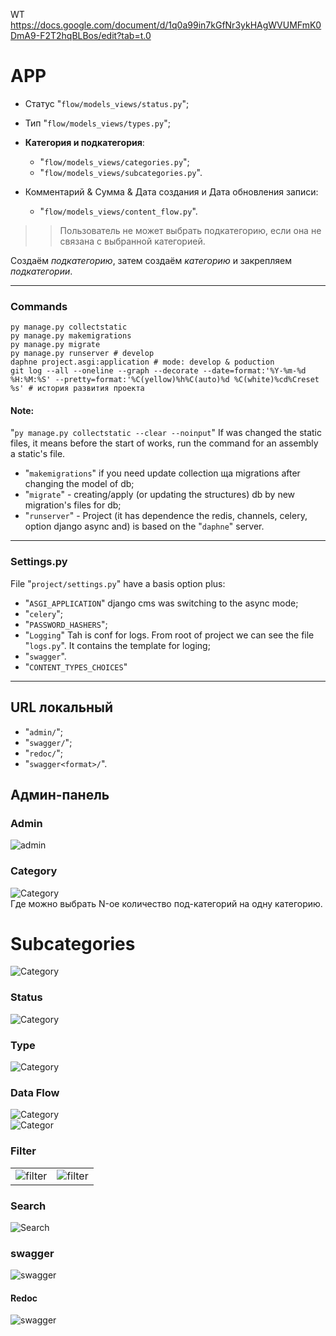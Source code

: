 WT
https://docs.google.com/document/d/1q0a99in7kGfNr3ykHAgWVUMFmK0DmA9-F2T2hqBLBos/edit?tab=t.0

# APP
- Статус "`flow/models_views/status.py`"; 
- Тип "`flow/models_views/types.py`"; 
- **Категория и подкатегория**:
  - "`flow/models_views/categories.py`";
  - "`flow/models_views/subcategories.py`".

- Комментарий & Сумма & Дата создания и Дата обновления записи:
  - "`flow/models_views/content_flow.py`".
  

>>Пользователь не может выбрать подкатегорию, если она не связана с выбранной категорией.

Создаём *подкатегорию*, затем создаём *категорию* и закрепляем *подкатегории*. 


----
### Commands

```
py manage.py collectstatic
py manage.py makemigrations
py manage.py migrate
py manage.py runserver # develop
daphne project.asgi:application # mode: develop & poduction 
git log --all --oneline --graph --decorate --date=format:'%Y-%m-%d %H:%M:%S' --pretty=format:'%C(yellow)%h%C(auto)%d %C(white)%cd%Creset %s' # история развития проекта
```
#### Note:
"`py manage.py collectstatic --clear --noinput`" If was changed the static files, it means before the start of works, run the command for an assembly a static's file.


- "`makemigrations`" if you need update collection ща migrations after changing the model of db;
- "`migrate`" - creating/apply (or updating the structures) db by new migration's files for db;
- "`runserver`" - Project (it has dependence the redis, channels, celery, option django async and) is based on the "`daphne`" server.   

---
### Settings.py
File "`project/settings.py`" have a basis option plus:
- "`ASGI_APPLICATION`" django cms was switching to the async mode; 
- "`celery`";
- "`PASSWORD_HASHERS`";  
- "`Logging`" Tah is conf for logs. From root of project we can see the file "`logs.py`". It contains the template for loging; 
- "`swagger`".
- "`CONTENT_TYPES_CHOICES`"

----
## URL локальный
* "`admin/`";
* "`swagger/`";
* "`redoc/`";
* "`swagger<format>/`".

## Админ-панель
### Admin
![admin](img/admin.png)

### Category

![Category](img/category.png)\
Где можно выбрать  N-ое количество под-категорий на одну категорию.



# Subcategories
![Category](img/subcategories.png)

### Status
![Category](img/statuses.png)

### Type
![Category](img/type.png)

### Data Flow
![Category](img/flow.png) \
![Categor](img/flow_content.png) 

### Filter

||                              |
|:----|:-----------------------------|
|![filter](img/filter1.png) | ![filter](img/filter2.png)   |


### Search
![Search](img/search.png) 


### swagger
![swagger](img/swagger.png)
#### Redoc
![swagger](img/redoc.png)
